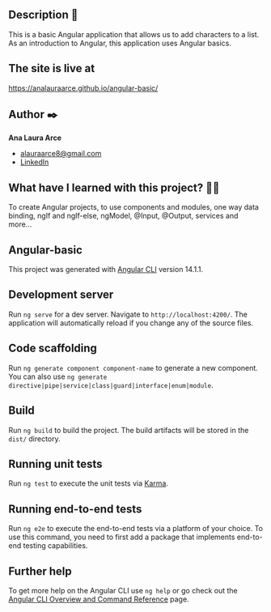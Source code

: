 ## Description 📑

This is a basic Angular application that allows us to add characters to a list. As an introduction to Angular, this application uses Angular basics.

## The site is live at 
https://analauraarce.github.io/angular-basic/

## Author ✒️
**Ana Laura Arce**

* alauraarce8@gmail.com
* [LinkedIn](https://www.linkedin.com/in/analauraarce/)

## What have I learned with this project? 🙇🏻 

To create Angular projects, to use components and modules, one way data binding, ngIf and ngIf-else, ngModel, @Input, @Output, services and more...

## Angular-basic

This project was generated with [Angular CLI](https://github.com/angular/angular-cli) version 14.1.1.

## Development server

Run `ng serve` for a dev server. Navigate to `http://localhost:4200/`. The application will automatically reload if you change any of the source files.

## Code scaffolding

Run `ng generate component component-name` to generate a new component. You can also use `ng generate directive|pipe|service|class|guard|interface|enum|module`.

## Build

Run `ng build` to build the project. The build artifacts will be stored in the `dist/` directory.

## Running unit tests

Run `ng test` to execute the unit tests via [Karma](https://karma-runner.github.io).

## Running end-to-end tests

Run `ng e2e` to execute the end-to-end tests via a platform of your choice. To use this command, you need to first add a package that implements end-to-end testing capabilities.

## Further help

To get more help on the Angular CLI use `ng help` or go check out the [Angular CLI Overview and Command Reference](https://angular.io/cli) page.
